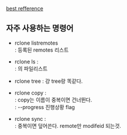[best refference](https://www.carc.usc.edu/user-information/user-guides/data-management/transferring-files-rclone)

## 자주 사용하는 명령어

- rclone listremotes  
  : 등록된 remotes 리스트
 
- rclone ls <remote>:<path>  
  : <remote>의 <path> 파일리스트

- rclone tree
  : 걍 tree랑 똑같다.
 
- rclone copy <source path> <remote>:<dest path>  
  : copy는 이름이 중복이면 건너뛴다.  
  : --progress 진행상황 flag

- rclone sync <src path> <remote>:<dest path>  
  : 중복이면 덮어쓴다. remote만 modifeid 되는것.




